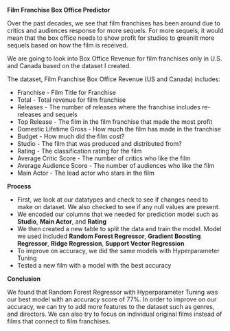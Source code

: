 **Film Franchise Box Office Predictor**

Over the past decades, we see that film franchises has been around due to critics and audiences response for more sequels. For more sequels, it would mean that the box office needs to show profit for studios to greenlit more sequels based on how the film is received.

We are going to look into Box Office Revenue for film franchises only in U.S. and Canada based on the dataset I created.


The dataset, Film Franchise Box Office Revenue (US and Canada) includes:

* Franchise - Film Title for Franchise
* Total - Total revenue for film franchise
* Releases - The number of releases where the franchise includes re-releases and sequels
* Top Release - The film in the film franchise that made the most profit
* Domestic Lifetime Gross - How much the film has made in the franchise
* Budget - How much did the film cost?
* Studio - The film that was produced and distributed from?
* Rating - The classification rating for the film
* Average Critic Score - The number of critics who like the film
* Average Audience Score - The number of audiences who like the film
* Main Actor - The lead actor who stars in the film

**Process**
* First, we look at our datatypes and check to see if changes need to make on dataset. We also checked to see if any null values are present.
* We encoded our columns that we needed for prediction model such as **Studio**, **Main Actor**, and **Rating**
* We then created a new table to split the data and train the model. Model we used included **Random Forest Regressor**, **Gradient Boosting Regressor**, **Ridge Regression**, **Support Vector Regression**
* To improve on accuracy, we did the same models with Hyperparameter Tuning
* Tested a new film with a model with the best accuracy

**Conclusion**

We found that Random Forest Regressor with Hyperparameter Tuning was our best model with an accuracy score of 77%. In order to improve on our accuracy, we can try to add more features to the dataset such as genres, and directors. We can also try to focus on individual original films instead of films that connect to film franchises.
